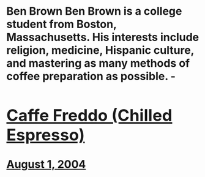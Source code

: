 # Ben Brown Ben Brown is a college student from Boston, Massachusetts. His interests include religion, medicine, Hispanic culture, and mastering as many methods of coffee preparation as possible. - [<h2>Caffe Freddo (Chilled Espresso)</h2>August 1, 2004](https://ineedcoffee.com/espresso-drinks-for-summer/)